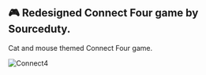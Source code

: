 ## 🎮 Redesigned Connect Four game by Sourceduty.

Cat and mouse themed Connect Four game.

![Connect4](https://github.com/sourceduty/Connect_Four/assets/123030236/4096fdfc-58dc-4738-b9f0-bcb3b41a4b59)
